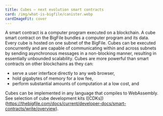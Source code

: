 ```yaml
---
title: Cubes — next evolution smart contracts
card: /img/what-is-bigfile/canister.webp
cardImageFit: cover
---
```


A smart contract is a computer program executed on a blockchain. A cube smart contract on the BigFile bundles a computer program and its data. Every cube is hosted on one subnet of the BigFile.
Cubes can be executed concurrently and are capable of communicating within and across subnets by sending asynchronous messages in a non-blocking manner, resulting in essentially unbounded scalability. Cubes are more powerful than smart contracts on other blockchains as they can:

- serve a user interface directly to any web browser,
- hold gigabytes of memory for a low fee,
- perform substantial amounts of computation at a low cost, and

Cubes can be implemented in any language that compiles to WebAssembly. See selection of cube development kits ([CDKs])(https://thebigfile.com/docs/current/developer-docs/smart-contracts/write/overview).
